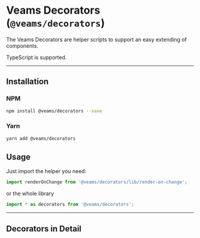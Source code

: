 # Veams Decorators (`@veams/decorators`)

The Veams Decorators are helper scripts to support an easy extending of components.

TypeScript is supported. 

-------------------
 
## Installation

### NPM

``` bash 
npm install @veams/decorators --save
```

### Yarn 

``` bash 
yarn add @veams/decorators
```

## Usage

Just import the helper you need: 

``` js
import renderOnChange from '@veams/decorators/lib/render-on-change';
```

or the whole library 

``` js
import * as decorators from '@veams/decorators';
```
-------------------

## Decorators in Detail
